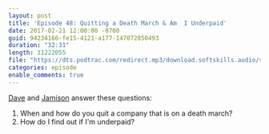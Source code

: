 ```yaml
---
layout: post
title: 'Episode 48: Quitting a Death March & Am  I Underpaid'
date: 2017-02-21 12:00:00 -0700
guid: 94234166-fe15-4121-a177-147072850493
duration: "32:31"
length: 31222055
file: "https://dts.podtrac.com/redirect.mp3/download.softskills.audio/sse-048.mp3"
categories: episode
enable_comments: true
---
```


[Dave](https://twitter.com/djsmith42) and [Jamison](https://twitter.com/jamison_dance) answer these questions:

1. When and how do you quit a company that is on a death march?
2. How do I find out if I'm underpaid?
